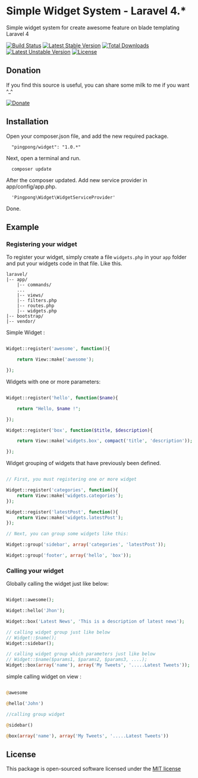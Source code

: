 Simple Widget System - Laravel 4.*
=========

Simple widget system for create awesome feature on blade templating Laravel 4

[![Build Status](https://travis-ci.org/gravitano/widget.svg?branch=master)](https://travis-ci.org/gravitano/widget)
[![Latest Stable Version](https://poser.pugx.org/pingpong/widget/v/stable.png)](https://packagist.org/packages/pingpong/widget) [![Total Downloads](https://poser.pugx.org/pingpong/widget/downloads.png)](https://packagist.org/packages/pingpong/widget) [![Latest Unstable Version](https://poser.pugx.org/pingpong/widget/v/unstable.png)](https://packagist.org/packages/pingpong/widget) [![License](https://poser.pugx.org/pingpong/widget/license.png)](https://packagist.org/packages/pingpong/widget)

## Donation

If you find this source is useful, you can share some milk to me if you want ^_^

[![Donate](https://www.paypalobjects.com/en_US/i/btn/btn_donate_LG.gif)](http://gravitano.com/donation)

## Installation
Open your composer.json file, and add the new required package.

```
  "pingpong/widget": "1.0.*" 
```

Next, open a terminal and run.

```
  composer update 
```

After the composer updated. Add new service provider in app/config/app.php.

```
  'Pingpong\Widget\WidgetServiceProvider'
```

Done.

## Example 

### Registering your widget
To register your widget, simply create a file `widgets.php` in your `app` folder and put your widgets code in that file. Like this.

```
laravel/
|-- app/
	|-- commands/
	...
	|-- views/
	|-- filters.php
	|-- routes.php
	|-- widgets.php
|-- bootstrap/
|-- vendor/
```

Simple Widget :
```php

Widget::register('awesome', function(){

	return View::make('awesome');

});
```
Widgets with one or more parameters:

```php

Widget::register('hello', function($name){

	return "Hello, $name !";

});

Widget::register('box', function($title, $description){

	return View::make('widgets.box', compact('title', 'description'));

});

```

Widget grouping of widgets that have previously been defined.

```php

// First, you must registering one or more widget

Widget::register('categories', function(){
	return View::make('widgets.categories');
});

Widget::register('latestPost', function(){
	return View::make('widgets.latestPost');
});

// Next, you can group some widgets like this:

Widget::group('sidebar', array('categories', 'latestPost'));

Widget::group('footer', array('hello', 'box'));

```

### Calling your widget 

Globally calling the widget just like below:
```php

Widget::awesome();

Widget::hello('Jhon');

Widget::box('Latest News', 'This is a description of latest news');

// calling widget group just like below
// Widget::$name();
Widget::sidebar();

// calling widget group which parameters just like below
// Widget::$name($params1, $params2, $params3, ....);
Widget::box(array('name'), array('My Tweets', '.....Latest Tweets'));

```
simple calling widget on view :

```php

@awesome

@hello('John')

//calling group widget

@sidebar()

@box(array('name'), array('My Tweets', '.....Latest Tweets'))

```

## License

This package is open-sourced software licensed under the [MIT license](http://opensource.org/licenses/MIT)
